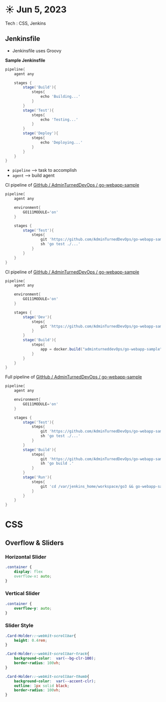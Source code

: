 # ☀️ Jun 5, 2023
Tech : CSS, Jenkins

## Jenkinsfile

- Jenkinsfile uses Groovy 

**Sample Jenkinsfile**
``` groovy
pipeline{
    agent any

    stages {
        stage('Build'){
            steps{
                echo 'Building...'
            }
        }
        stage('Test'){
            steps{
                echo 'Testing...'
            }
        }
        stage('Deploy'){
            steps{
                echo 'Deploying...'
            }
        }
    }
}
```

- `pipeline` --> task to accomplish
- `agent`    --> build agent

CI pipeline of [GitHub / AdminTurnedDevOps / go-webapp-sample](https://github.com/AdminTurnedDevOps/go-webapp-sample)

``` groovy
pipeline{
    agent any

    environment{
        GO111MODULE='on'
    }

    stages {
        stage('Test'){
            steps{
                git 'https://github.com/AdminTurnedDevOps/go-webapp-sample.git'
                sh 'go test ./...'
            }
        }
    }
}
``` 

CI pipeline of [GitHub / AdminTurnedDevOps / go-webapp-sample](https://github.com/AdminTurnedDevOps/go-webapp-sample)

``` groovy
pipeline{
    agent any

    environment{
        GO111MODULE='on'
    }

    stages {
        stage('Dev'){
            steps{
                git 'https://github.com/AdminTurnedDevOps/go-webapp-sample.git'
            }
        }
        stage('Build'){
            steps{
                app = docker.build("adminturneddevOps/go-webapp-sample")
            }
        }
    }
}
``` 

Full pipeline of [GitHub / AdminTurnedDevOps / go-webapp-sample](https://github.com/AdminTurnedDevOps/go-webapp-sample)

``` groovy
pipeline{
    agent any

    environment{
        GO111MODULE='on'
    }

    stages {
        stage('Test'){
            steps{
                git 'https://github.com/AdminTurnedDevOps/go-webapp-sample.git'
                sh 'go test ./...'
            }
        }
        stage('Build'){
            steps{
                git 'https://github.com/AdminTurnedDevOps/go-webapp-sample.git'
                sh 'go build .'
            }
        }
        stage('Run'){
            steps{
                git 'cd /var/jenkins_home/workspace/go3 && go-webapp-sample &'
            }
        }
    }
}
``` 

# CSS

## Overflow & Sliders

### Horizontal Slider

``` css
.container {
    display: flex
    overflow-x: auto;
}
```

### Vertical Slider

``` css
.container {
    overflow-y: auto;
}
```

### Slider Style

``` css
.Card-Holder::-webkit-scrollbar{
    height: 0.4rem;
}

.Card-Holder::-webkit-scrollbar-track{
    background-color:  var(--bg-clr-100);
    border-radius: 100vh;
}

.Card-Holder::-webkit-scrollbar-thumb{
    background-color:  var(--accent-clr);
    outline: 1px solid black;
    border-radius: 100vh; 
}
```
